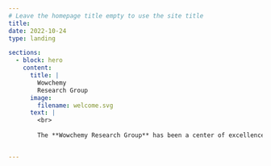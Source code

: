 ```yaml
---
# Leave the homepage title empty to use the site title
title:
date: 2022-10-24
type: landing

sections:
  - block: hero
    content:
      title: |
        Wowchemy
        Research Group
      image:
        filename: welcome.svg
      text: |
        <br>
        
        The **Wowchemy Research Group** has been a center of excellence for Artificial Intelligence research, teaching, and practice since its founding in 2016.


---
```

